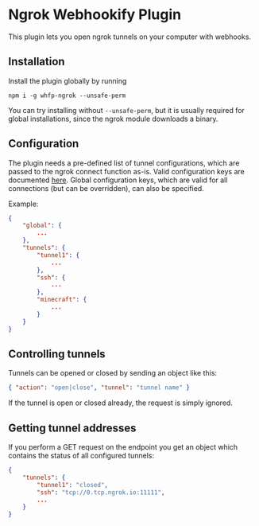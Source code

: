 # Ngrok Webhookify Plugin

This plugin lets you open ngrok tunnels on your computer with webhooks.

## Installation

Install the plugin globally by running

    npm i -g whfp-ngrok --unsafe-perm

You can try installing without `--unsafe-perm`, but it is usually required for global installations, since the ngrok module downloads a binary.

## Configuration

The plugin needs a pre-defined list of tunnel configurations, which are passed to the ngrok connect function as-is.
Valid configuration keys are documented [here](https://www.npmjs.com/package/ngrok).
Global configuration keys, which are valid for all connections (but can be overridden), can also be specified.

Example:
```json
{
    "global": {
        ...
    },
    "tunnels": {
        "tunnel1": {
            ...
        },
        "ssh": {
            ...
        },
        "minecraft": {
            ...
        }
    }
}
```

## Controlling tunnels

Tunnels can be opened or closed by sending an object like this:
```json
{ "action": "open|close", "tunnel": "tunnel name" }
```

If the tunnel is open or closed already, the request is simply ignored.

## Getting tunnel addresses

If you perform a GET request on the endpoint you get an object which contains the status of all configured tunnels:
```json
{
    "tunnels": {
        "tunnel1": "closed",
        "ssh": "tcp://0.tcp.ngrok.io:11111",
        ...
    }
}
```